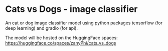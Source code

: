 # Cats vs Dogs - image classifier
An cat or dog image classifier model using python packages tensorflow (for deep learning) and gradio (for api). 



The model will be hosted on the HuggingFace spaces: https://huggingface.co/spaces/zanyPhi/cats_vs_dogs

